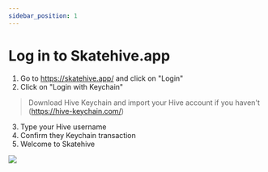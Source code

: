 ```yaml
---
sidebar_position: 1
---
```


# Log in to Skatehive.app

1. Go to https://skatehive.app/ and click on "Login"
2. Click on "Login with Keychain"
> Download Hive Keychain and import your Hive account if you haven't (https://hive-keychain.com/)
3. Type your Hive username 
4. Confirm they Keychain transaction
5. Welcome to Skatehive

![](https://media.discordapp.net/attachments/1122276204641276105/1158857332583829564/login.gif?ex=651dc57e&is=651c73fe&hm=08af39e4f169f267e22f9cc7573eb86fdd5db23c6bd5fc7fea64984d8422b2d8&=&width=1397&height=662)
